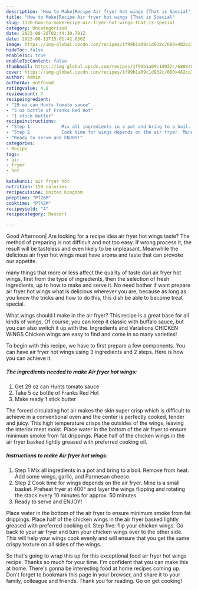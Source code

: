 ```yaml
---
description: "How to Make|Recipe Air fryer hot wings {That is Special"
title: "How to Make|Recipe Air fryer hot wings {That is Special"
slug: 1520-how-to-makerecipe-air-fryer-hot-wings-that-is-special
category: Uncategorized
date: 2023-08-26T02:44:30.791Z
date: 2023-08-11T15:01:42.836Z
image: https://img-global.cpcdn.com/recipes/1f99b1a09c1d932c/680x482cq70/air-fryer-hot-wings-recipe-main-photo.jpg
hideToc: false
enableToc: true
enableTocContent: false
thumbnail: https://img-global.cpcdn.com/recipes/1f99b1a09c1d932c/680x482cq70/air-fryer-hot-wings-recipe-main-photo.jpg
cover: https://img-global.cpcdn.com/recipes/1f99b1a09c1d932c/680x482cq70/air-fryer-hot-wings-recipe-main-photo.jpg
author: Admin
authorAv: notfound
ratingvalue: 4.8
reviewcount: 7
recipeingredient:
- "29 oz can Hunts tomato sauce"
- "5 oz bottle of Franks Red Hot"
- "1 stick butter"
recipeinstructions:
- "Step 1            Mix all ingredients in a pot and bring to a boil. Remove from heat. Add some wings, garlic, and Parmesan cheese."
- "Step 2            Cook time for wings depends on the air fryer. Mine is a small basket. Preheat fryer at 400° and layer the wings flipping and rotating the stack every 10 minutes for approx. 50 minutes."
- "Ready to serve and ENJOY!"
categories:
- Recipe
tags:
- air
- fryer
- hot

katakunci: air fryer hot 
nutrition: 159 calories
recipecuisine: United Kingdom
preptime: "PT26M"
cooktime: "PT42M"
recipeyield: "4"
recipecategory: Dessert

---
```



Good Afternoon| Are looking for a recipe idea air fryer hot wings taste? The method of preparing is not difficult and not too easy. If wrong process it, the result will be tasteless and even likely to be unpleasant. Meanwhile the delicious air fryer hot wings must have aroma and taste that can provoke our appetite.






many things that more or less affect the quality of taste dari air fryer hot wings, first from the type of ingredients, then the selection of fresh ingredients, up to how to make and serve it. No need bother if want prepare air fryer hot wings what is delicious wherever you are, because as long as you know the tricks and how to do this, this dish be able to become treat  special.


What wings should I make in the air fryer? This recipe is a great base for all kinds of wings. Of course, you can keep it classic with buffalo sauce, but you can also switch it up with the. Ingredients and Variations CHICKEN WINGS Chicken wings are easy to find and come in so many varieties!


To begin with this recipe, we have to first prepare a few components. You can have air fryer hot wings using 3 ingredients and 2 steps. Here is how you can achieve it.

<!--inarticleads1-->

##### The ingredients needed to make Air fryer hot wings:

1. Get 29 oz can Hunts tomato sauce
1. Take 5 oz bottle of Franks Red Hot
1. Make ready 1 stick butter


The forced circulating hot air makes the skin super crisp which is difficult to achieve in a conventional oven and the center is perfectly cooked, tender and juicy. This high temperature crisps the outsides of the wings, leaving the interior meat moist. Place water in the bottom of the air fryer to ensure minimum smoke from fat drippings. Place half of the chicken wings in the air fryer basked lightly greased with preferred cooking oil. 

<!--inarticleads2-->

##### Instructions to make Air fryer hot wings:

1. Step 1            Mix all ingredients in a pot and bring to a boil. Remove from heat. Add some wings, garlic, and Parmesan cheese.
1. Step 2            Cook time for wings depends on the air fryer. Mine is a small basket. Preheat fryer at 400° and layer the wings flipping and rotating the stack every 10 minutes for approx. 50 minutes.
1. Ready to serve and ENJOY!

Place water in the bottom of the air fryer to ensure minimum smoke from fat drippings. Place half of the chicken wings in the air fryer basked lightly greased with preferred cooking oil. Step five: flip your chicken wings. Go back to your air fryer and turn your chicken wings over to the other side. This will help your wings cook evenly and will ensure that you get the same crispy texture on all sides of the wings. 

So that's going to wrap this up for this exceptional food air fryer hot wings recipe. Thanks so much for your time. I'm confident that you can make this at home. There's gonna be interesting food at home recipes coming up. Don't forget to bookmark this page in your browser, and share it to your family, colleague and friends. Thank you for reading. Go on get cooking!
